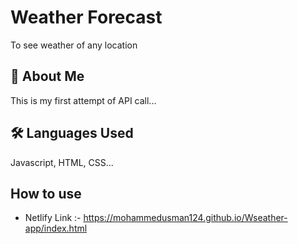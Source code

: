 # Weather Forecast
To see weather of any location


## 🚀 About Me
This is my first attempt of API call... 


## 🛠 Languages Used
Javascript, HTML, CSS...


## How to use
- Netlify Link :- https://mohammedusman124.github.io/Wseather-app/index.html
    
